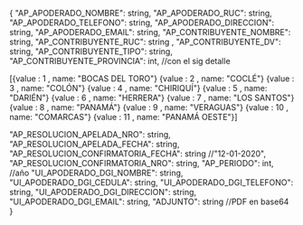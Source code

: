{
"AP_APODERADO_NOMBRE": string,
"AP_APODERADO_RUC": string,
"AP_APODERADO_TELEFONO": string,
"AP_APODERADO_DIRECCION": string,
"AP_APODERADO_EMAIL": string,
"AP_CONTRIBUYENTE_NOMBRE": string,
"AP_CONTRIBUYENTE_RUC": string ,
"AP_CONTRIBUYENTE_DV": string,
"AP_CONTRIBUYENTE_TIPO": string,
"AP_CONTRIBUYENTE_PROVINCIA": int,  //con el sig detalle


[{value : 1	, name:  "BOCAS DEL TORO"}
{value : 2	, name:  "COCLÉ"}
{value : 3	, name:  "COLÓN"}
{value : 4	, name:  "CHIRIQUÍ"}
{value : 5	, name:  "DARIÉN"}
{value : 6	, name:  "HERRERA"}
{value : 7	, name:  "LOS SANTOS"}
{value : 8	, name:  "PANAMÁ"}
{value : 9	, name:  "VERAGUAS"}
{value : 10 , name: 	"COMARCAS"}
{value : 11 , name: 	"PANAMÁ OESTE"}]

"AP_RESOLUCION_APELADA_NRO": string,
"AP_RESOLUCION_APELADA_FECHA": string,
"AP_RESOLUCION_CONFIRMATORIA_FECHA": string  //"12-01-2020",
"AP_RESOLUCION_CONFIRMATORIA_NRO": string,
"AP_PERIODO": int, //año
"UI_APODERADO_DGI_NOMBRE": string,
"UI_APODERADO_DGI_CEDULA": string,
"UI_APODERADO_DGI_TELEFONO":  string,
"UI_APODERADO_DGI_DIRECCION": string,
"UI_APODERADO_DGI_EMAIL":  string,
"ADJUNTO": string //PDF en base64
}